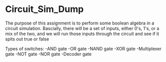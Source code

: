 # Circuit_Sim_Dump
The purpose of this assignment is to perform some boolean algebra in a circuit simulation.  Bascially, there will be a set of inputs, either 0's, 1's, or a mix of the two, and we will run those inputs through the circuit and see if it spits out true or false

Types of switches:
-AND gate
-OR gate
-NAND gate
-XOR gate
-Multiplexer gate
-NOT gate
-NOR gate
-Decoder gate
